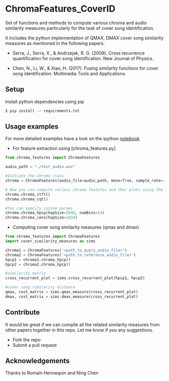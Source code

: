 # ChromaFeatures_CoverID

Set of functions and methods to compute various chroma and audio similarity measures particularly for the task of cover song identification.

It includes the python implementation of QMAX, DMAX cover song similarity measures as mentioned in the following papers.

* Serra, J., Serra, X., & Andrzejak, R. G. (2009). Cross recurrence quantification for cover song identification. New Journal of Physics.

* Chen, N., Li, W., & Xiao, H. (2017). Fusing similarity functions for cover song identification. Multimedia Tools and Applications.


## Setup

Install python dependencies using pip

```bash
$ pip install -r requirements.txt
```

## Usage examples

For more detailed examples have a look on the ipython [notebook](examples.ipynb)

* For feature extraction using [chroma_features.py]

```python
from chroma_features import ChromaFeatures

audio_path = "./test_audio.wav"

#Initiate the chroma class
chroma = ChromaFeatures(audio_file=audio_path, mono=True, sample_rate=44100)

# Now you can compute various chroma features and ther plots using the various methods of object chroma
chroma.chroma_stft()
chroma.chroma_cqt()

#You can specify custom params
chroma.chroma_hpcp(hopSize=2048, numBins=24)
chroma.chroma_cens(hopSize=1024)

```

* Computing cover song similarity measures (qmax and dmax)

```python
from chroma_features import ChromaFeatures
import cover_similarity_measures as sims

chroma1 = ChromaFeatures('<path_to_query_audio_file>')
chroma2 = ChromaFeatures('<path_to_reference_audio_file>')
hpcp1 = chroma1.chroma_hpcp()
hpcp2 = chroma2.chroma_hpcp()

#similarity matrix
cross_recurrent_plot = sims.cross_recurrent_plot(hpcp1, hpcp2)

#cover song similarity distance
qmax, cost_matrix = sims.qmax_measure(cross_recurrent_plot)
dmax, cost_matrix = sims.dmax_measure(cross_recurrent_plot)
```

## Contribute

It would be great if we can compile all the related similarity measures from
other papers together in this repo. Let me know if you any suggestions.

* Fork the repo
* Submit a pull request

## Acknowledgements

Thanks to Romain Hennequin and Ning Chen
